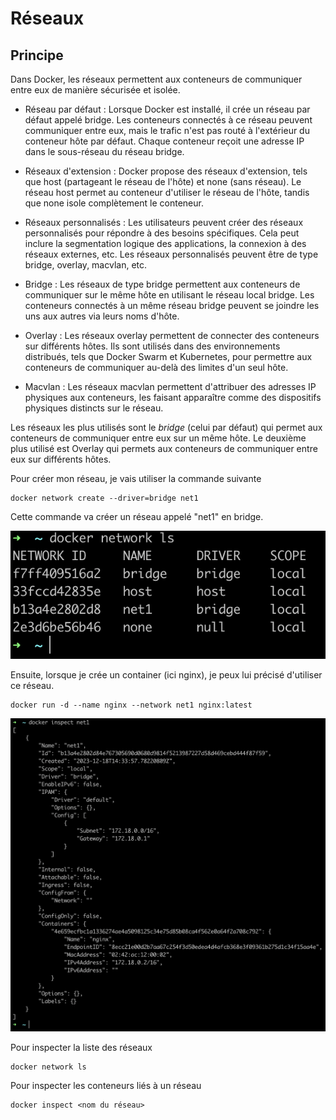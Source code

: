# Réseaux

## Principe

Dans Docker, les réseaux permettent aux conteneurs de communiquer entre eux de manière sécurisée et isolée.

- Réseau par défaut : Lorsque Docker est installé, il crée un réseau par défaut appelé bridge. Les conteneurs connectés à ce réseau peuvent communiquer entre eux, mais le trafic n'est pas routé à l'extérieur du conteneur hôte par défaut. Chaque conteneur reçoit une adresse IP dans le sous-réseau du réseau bridge.

- Réseaux d'extension : Docker propose des réseaux d'extension, tels que host (partageant le réseau de l'hôte) et none (sans réseau). Le réseau host permet au conteneur d'utiliser le réseau de l'hôte, tandis que none isole complètement le conteneur.

- Réseaux personnalisés : Les utilisateurs peuvent créer des réseaux personnalisés pour répondre à des besoins spécifiques. Cela peut inclure la segmentation logique des applications, la connexion à des réseaux externes, etc. Les réseaux personnalisés peuvent être de type bridge, overlay, macvlan, etc.

- Bridge : Les réseaux de type bridge permettent aux conteneurs de communiquer sur le même hôte en utilisant le réseau local bridge. Les conteneurs connectés à un même réseau bridge peuvent se joindre les uns aux autres via leurs noms d'hôte.

- Overlay : Les réseaux overlay permettent de connecter des conteneurs sur différents hôtes. Ils sont utilisés dans des environnements distribués, tels que Docker Swarm et Kubernetes, pour permettre aux conteneurs de communiquer au-delà des limites d'un seul hôte.

- Macvlan : Les réseaux macvlan permettent d'attribuer des adresses IP physiques aux conteneurs, les faisant apparaître comme des dispositifs physiques distincts sur le réseau.

Les réseaux les plus utilisés sont le _bridge_ (celui par défaut) qui permet aux conteneurs de communiquer entre eux sur un même hôte. Le deuxième plus utilisé est Overlay qui permets aux conteneurs de communiquer entre eux sur différents hôtes.

Pour créer mon réseau, je vais utiliser la commande suivante

```
docker network create --driver=bridge net1
```

Cette commande va créer un réseau appelé "net1" en bridge.

![Network-list](./network-list.png)

Ensuite, lorsque je crée un container (ici nginx), je peux lui précisé d'utiliser ce réseau.

```
docker run -d --name nginx --network net1 nginx:latest
```

![Inspect-net1](./inspect-net1.png)

Pour inspecter la liste des réseaux

```
docker network ls
```

Pour inspecter les conteneurs liés à un réseau

```
docker inspect <nom du réseau>
```
